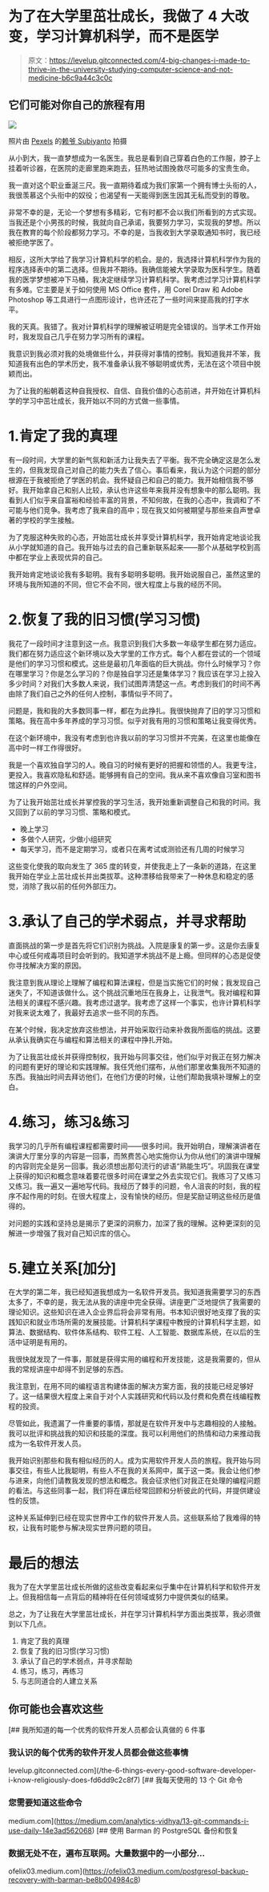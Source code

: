 # 为了在大学里茁壮成长，我做了 4 大改变，学习计算机科学，而不是医学

> 原文：<https://levelup.gitconnected.com/4-big-changes-i-made-to-thrive-in-the-university-studying-computer-science-and-not-medicine-b6c9a44c3c0c>

## 它们可能对你自己的旅程有用

![](img/8ef297835f8a3de15c4da556bf55297a.png)

照片由 [Pexels](https://www.pexels.com/photo/happy-african-american-man-holding-sheets-of-paper-in-front-of-laptop-4560091/?utm_content=attributionCopyText&utm_medium=referral&utm_source=pexels) 的[赖爷 Subiyanto](https://www.pexels.com/@ketut-subiyanto?utm_content=attributionCopyText&utm_medium=referral&utm_source=pexels) 拍摄

从小到大，我一直梦想成为一名医生。我总是看到自己穿着白色的工作服，脖子上挂着听诊器，在医院的走廊里跑来跑去，狂热地试图挽救尽可能多的宝贵生命。

我一直对这个职业垂涎三尺。我一直期待着成为我们家第一个拥有博士头衔的人，我很羡慕这个头衔中的奴役；也渴望有一天能得到医生因其无私而受到的尊敬。

非常不幸的是，无论一个梦想有多精彩，它有时都不会以我们所看到的方式实现。当我还是个小男孩的时候，我就向自己承诺，我要努力学习，实现我的梦想。所以我在教育的每个阶段都努力学习。不幸的是，当我收到大学录取通知书时，我已经被拒绝学医了。

相反，这所大学给了我学习计算机科学的机会。是的，我选择计算机科学作为我的程序选择表中的第二选择。但我并不期待。我确信能被大学录取为医科学生。随着我的医学梦想被冲下马桶，我决定继续学习计算机科学。我考虑过学习计算机科学有多难。它主要是关于如何使用 MS Office 套件，用 Corel Draw 和 Adobe Photoshop 等工具进行一点图形设计，也许还花了一些时间来提高我的打字水平。

我的天真。我错了。我对计算机科学的理解被证明是完全错误的。当学术工作开始时，我发现自己几乎在努力学习所有的课程。

我意识到我必须对我的处境做些什么，并获得对事情的控制。我知道我并不笨，我知道我有出色的学术历史，我不准备承认我不够聪明或优秀，无法在这个项目中脱颖而出。

为了让我的船朝着这种自我授权、自信、自我价值的心态前进，并开始在计算机科学的学习中茁壮成长，我开始以不同的方式做一些事情。

# 1.肯定了我的真理

有一段时间，大学里的新气氛和新活力让我失去了平衡。我不完全确定这是怎么发生的，但我发现自己对自己的能力失去了信心。事后看来，我认为这个问题的部分根源在于我被拒绝了学医的机会。我怀疑自己和自己的能力。我开始相信我不够好。我开始拿自己和别人比较，承认也许这些年来我并没有想象中的那么聪明。我看到人们似乎来自富裕和经验丰富的背景，不知何故，在我的心态中，我调和了不可能与他们竞争。我考虑了我来自的高中；现在我又如何被期望与那些来自声誉卓著的学校的学生接触。

为了克服这种失败的心态，开始茁壮成长并享受计算机科学，我开始肯定地谈论我从小学就知道的自己。我开始与过去的自己重新联系起来——那个从基础学校到高中都在学业上表现优异的自己。

我开始肯定地谈论我有多聪明。我有多聪明多聪明。我开始说服自己，虽然这里的环境与我所知道的不同，但它不会不同，很大程度上与我的经历不同。

# 2.恢复了我的旧习惯(学习习惯)

我花了一段时间才注意到这一点。我意识到我们大多数一年级学生都在努力适应。我们都在努力适应这个新环境以及大学里的工作方式。每个人都在尝试的一个领域是他们的学习习惯和模式。这些是最初几年面临的巨大挑战。你什么时候学习？你在哪里学习？你是怎么学习的？你是独自学习还是集体学习？我应该在学习上投入多少时间？对我们大多数人来说，我们试图弄清楚这一点。考虑到我们的时间不再由除了我们自己之外的任何人控制，事情似乎不同了。

问题是，我和我的大多数同事一样，都在为此挣扎。我很快抛弃了旧的学习习惯和策略。我在高中多年养成的学习习惯。似乎对我有用的习惯和策略让我变得优秀。

在这个新环境中，我没有考虑到也许我以前的学习习惯并不完美，在这里也能像在高中时一样工作得很好。

我是一个喜欢独自学习的人。晚自习的时候有更好的把握和领悟的人。我更专注，更投入。我喜欢隐私和舒适。能够拥有自己的空间。我从来不喜欢像自习室和图书馆这样的户外空间。

为了让我开始茁壮成长并掌控我的学习生活，我开始重新调整自己和我的时间。我又回到了以前的学习习惯、策略和模式。

*   晚上学习
*   多做个人研究，少做小组研究
*   每天学习，而不是定期学习，或者只在离考试或测验还有几周的时候学习

这些变化使我的取向发生了 365 度的转变，并使我走上了一条新的道路，在这里我开始在学业上茁壮成长并出类拔萃。这种漂移给我带来了一种休息和稳定的感觉，消除了我以前的任何外部压力。

# 3.承认了自己的学术弱点，并寻求帮助

直面挑战的第一步是首先将它们识别为挑战。入院是康复的第一步。这是你去康复中心或任何戒毒项目时会听到的。我知道学术挑战不是上瘾。但同样的心态是促使你寻找解决方案的原因。

我注意到我从理论上理解了编程和算法课程，但是当实施它们的时候；我发现自己迷失了，不知道该做什么。这个挑战沉重地压在我身上，让我泄气。我对编程和算法相关的课程不感兴趣。我考虑过退学。我考虑了这样一个事实，也许计算机科学对我来说太难了，我最好去追求一些不同的东西。

在某个时候，我决定放弃这些想法，并开始采取行动来补救我所面临的挑战。这要从承认我确实在与编程和算法相关的课程中挣扎开始。

为了让我茁壮成长并获得控制权，我开始与同事交往，他们似乎对我正在努力解决的问题有更好的理论和实践理解。我任凭他们摆布，从他们那里收集我所不知道的东西。我抽出时间去拜访他们，在他们方便的时候，让他们帮助我填补理解上的空白。

# 4.练习，练习&练习

我学习的几乎所有编程课程都需要时间——很多时间。我开始明白，理解演讲者在演讲大厅里分享的内容是一回事，而煞费苦心地实施你认为你从他们的演讲中理解的内容则完全是另一回事。我必须想出那句流行的谚语“熟能生巧”。巩固我在课堂上获得的知识和概念意味着要花很多时间在课堂之外去实现它们。我练习了又练习又练习。我一遍又一遍地写代码。我经历了棘手的问题，令人沮丧的时刻，我的程序不起作用的时刻。在很大程度上，没有愉快的经历。但是奖励证明这些经历是值得的。

对问题的实践和坚持总是揭示了更深的洞察力，加深了我的理解。这种更深刻的见解进一步增强了我对自己知识库的信心。

# 5.建立关系[加分]

在大学的第二年，我已经知道我想成为一名软件开发员。我知道我需要学习的东西太多了，不幸的是，我无法从我的讲座中完全获得。讲座更广泛地提供了我需要的理论知识。这些知识在进入企业界后将会非常有用。书本知识很好地支撑了我的实践知识和就业市场所需的发展技能。计算机科学课程中教授的计算机科学主题，如算法、数据结构、软件体系结构、软件工程、人工智能、数据库系统，在以后的生活中证明是有用的。

我很快就发现了一件事，那就是获得实用的编程和开发技能，这是我需要的，但从我的常规讲座中却得不到足够的东西。

我注意到，在用不同的编程语言构建体面的解决方案方面，我的技能已经足够好了。这一结果很大程度上来自于对个人实践研究和代码以及付费和免费在线编程教程的投资。

尽管如此，我遗漏了一件重要的事情，那就是在软件开发中与志趣相投的人接触。我可以批评和挑战我的知识和技能的深度。我可以利用他们的热情和动力来推动我成为一名软件开发人员。

我开始识别那些和我有相似经历的人。成为实用软件开发人员的旅程。我开始与同事交往，有些人比我聪明，有些人不在我的关系网中，属于这一类。我会让他们参与进来，向他们请教我发现的想法和概念。我会征求他们对我正在处理的编程问题的看法。与这些同事一起，我们将在课后经常回顾和分析彼此的代码，并提供建设性的反馈。

这种关系延伸到已经在现实世界中工作的软件开发人员。这些联系给了我难得的特权，让我有时能参与解决现实世界问题的项目。

# 最后的想法

我为了在大学里茁壮成长所做的这些改变看起来似乎集中在计算机科学和软件开发上。但我相信每一点背后的精神将在任何领域或努力中提供类似的结果。

总之，为了让我在大学里茁壮成长，并在学习计算机科学方面出类拔萃，我必须做到以下几点。

1.  肯定了我的真理
2.  恢复了我的旧习惯(学习习惯)
3.  承认了自己的学术弱点，并寻求帮助
4.  练习，练习，再练习
5.  与志同道合的人建立关系

## 你可能也会喜欢这些

[](/the-6-things-every-good-software-developer-i-know-religiously-does-fd6dd9c2c8f7) [## 我所知道的每一个优秀的软件开发人员都会认真做的 6 件事

### 我认识的每个优秀的软件开发人员都会做这些事情

levelup.gitconnected.com](/the-6-things-every-good-software-developer-i-know-religiously-does-fd6dd9c2c8f7) [](https://medium.com/analytics-vidhya/13-git-commands-i-use-daily-14e3ad562068) [## 我每天使用的 13 个 Git 命令

### 您需要知道这些命令

medium.com](https://medium.com/analytics-vidhya/13-git-commands-i-use-daily-14e3ad562068) [](https://ofelix03.medium.com/postgresql-backup-recovery-with-barman-be8b004984c8) [## 使用 Barman 的 PostgreSQL 备份和恢复

### 数据无处不在，遍布互联网。大量数据中的一小部分…

ofelix03.medium.com](https://ofelix03.medium.com/postgresql-backup-recovery-with-barman-be8b004984c8)